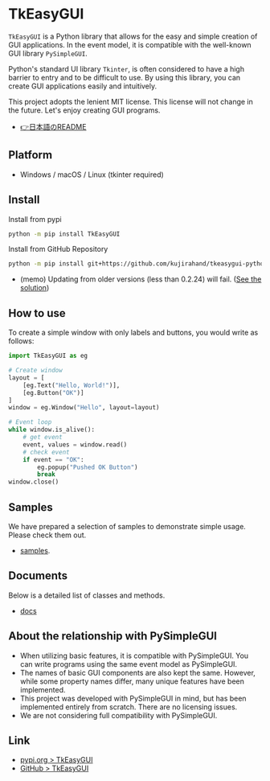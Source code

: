 # TkEasyGUI

`TkEasyGUI` is a Python library that allows for the easy and simple creation of GUI applications.
In the event model, it is compatible with the well-known GUI library `PySimpleGUI`.

Python's standard UI library `Tkinter`, is often considered to have a high barrier to entry and to be difficult to use. By using this library, you can create GUI applications easily and intuitively.

This project adopts the lenient MIT license. This license will not change in the future. Let's enjoy creating GUI programs.

- [👉日本語のREADME](https://github.com/kujirahand/tkeasygui-python/blob/main/README-ja.md)

## Platform

- Windows / macOS / Linux (tkinter required)

## Install

Install from pypi


```sh
python -m pip install TkEasyGUI
```

Install from GitHub Repository


```sh
python -m pip install git+https://github.com/kujirahand/tkeasygui-python
```

- (memo) Updating from older versions (less than 0.2.24) will fail. ([See the solution](https://github.com/kujirahand/tkeasygui-python/blob/main/docs/installation_trouble.md))

## How to use

To create a simple window with only labels and buttons, you would write as follows:

```py
import TkEasyGUI as eg

# Create window
layout = [
    [eg.Text("Hello, World!")],
    [eg.Button("OK")]
]
window = eg.Window("Hello", layout=layout)

# Event loop
while window.is_alive():
    # get event
    event, values = window.read()
    # check event
    if event == "OK":
        eg.popup("Pushed OK Button")
        break
window.close()
```

## Samples

We have prepared a selection of samples to demonstrate simple usage. Please check them out.

- [samples](https://github.com/kujirahand/tkeasygui-python/tree/main/tests).

## Documents

Below is a detailed list of classes and methods.

- [docs](https://github.com/kujirahand/tkeasygui-python/tree/main/docs)

## About the relationship with PySimpleGUI

- When utilizing basic features, it is compatible with PySimpleGUI. You can write programs using the same event model as PySimpleGUI.
- The names of basic GUI components are also kept the same. However, while some property names differ, many unique features have been implemented.
- This project was developed with PySimpleGUI in mind, but has been implemented entirely from scratch. There are no licensing issues.
- We are not considering full compatibility with PySimpleGUI.

## Link

- [pypi.org > TkEasyGUI](https://pypi.org/project/tkeasygui/)
- [GitHub > TkEasyGUI](https://github.com/kujirahand/tkeasygui-python/)

